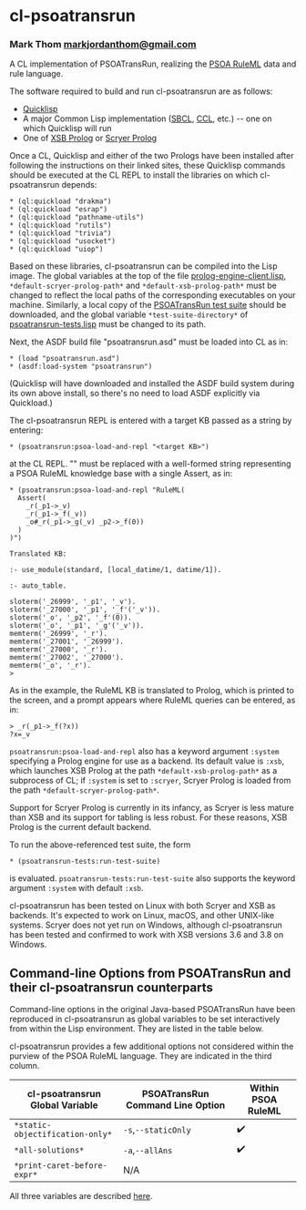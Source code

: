 # cl-psoatransrun
### Mark Thom <markjordanthom@gmail.com>

A CL implementation of PSOATransRun, realizing the [PSOA
RuleML](http://wiki.ruleml.org/index.php/PSOA_RuleML) data and rule
language.

The software required to build and run cl-psoatransrun are as follows:

* [Quicklisp](https://www.quicklisp.org/beta/)
* A major Common Lisp implementation ([SBCL](http://sbcl.org),
[CCL](https://ccl.clozure.com/), etc.) -- one on which Quicklisp will
run
* One of [XSB Prolog](http://xsb.sourceforge.net) or [Scryer
  Prolog](http://github.com/mthom/scryer-prolog)

Once a CL, Quicklisp and either of the two Prologs have been installed
after following the instructions on their linked sites, these
Quicklisp commands should be executed at the CL REPL to install the
libraries on which cl-psoatransrun depends:

```
* (ql:quickload "drakma")
* (ql:quickload "esrap")
* (ql:quickload "pathname-utils")
* (ql:quickload "rutils")
* (ql:quickload "trivia")
* (ql:quickload "usocket")
* (ql:quickload "uiop")
```

Based on these libraries, cl-psoatransrun can be compiled into the
Lisp image. The global variables at the top of the file
[prolog-engine-client.lisp](http://github.com/mthom/cl-psoatransrun/tree/master/prolog-engine-client.lisp),
`*default-scryer-prolog-path*` and `*default-xsb-prolog-path*` must be
changed to reflect the local paths of the corresponding executables on
your machine. Similarly, a local copy of the [PSOATransRun test
suite](https://github.com/RuleML/PSOATransRunComponents/tree/master/PSOATransRun/test)
should be downloaded, and the global variable `*test-suite-directory*`
of
[psoatransrun-tests.lisp](http://github.com/mthom/cl-psoatransrun/tree/master/psoatransrun-tests.lisp)
must be changed to its path.

Next, the ASDF build file "psoatransrun.asd" must be loaded into CL
as in:

```
* (load "psoatransrun.asd")
* (asdf:load-system "psoatransrun")
```

(Quicklisp will have downloaded and installed the ASDF build system
during its own above install, so there's no need to load ASDF
explicitly via Quickload.)

The cl-psoatransrun REPL is entered with a target KB passed as a string
by entering:

```
* (psoatransrun:psoa-load-and-repl "<target KB>")
```

at the CL REPL. "<target KB>" must be replaced with a well-formed
string representing a PSOA RuleML knowledge base with a single Assert,
as in:

```
* (psoatransrun:psoa-load-and-repl "RuleML(
  Assert(
    _r(_p1->_v)
    _r(_p1->_f(_v))
	_o#_r(_p1->_g(_v) _p2->_f(0))
  )
)")

Translated KB:

:- use_module(standard, [local_datime/1, datime/1]).

:- auto_table.

sloterm('_26999', '_p1', '_v').
sloterm('_27000', '_p1', '_f'('_v')).
sloterm('_o', '_p2', '_f'(0)).
sloterm('_o', '_p1', '_g'('_v')).
memterm('_26999', '_r').
memterm('_27001', '_26999').
memterm('_27000', '_r').
memterm('_27002', '_27000').
memterm('_o', '_r').
>
```

As in the example, the RuleML KB is translated to Prolog, which is printed
to the screen, and a prompt appears where RuleML queries can be entered, as in:

```
> _r(_p1->_f(?x))
?x=_v
```

`psoatransrun:psoa-load-and-repl` also has a keyword argument
`:system` specifying a Prolog engine for use as a backend. Its default
value is `:xsb`, which launches XSB Prolog at the path
`*default-xsb-prolog-path*` as a subprocess of CL; if `:system` is set
to `:scryer`, Scryer Prolog is loaded from the path
`*default-scryer-prolog-path*`.

Support for Scryer Prolog is currently in its infancy, as Scryer is
less mature than XSB and its support for tabling is less robust. For
these reasons, XSB Prolog is the current default backend.

To run the above-referenced test suite, the form
```
* (psoatransrun-tests:run-test-suite)
``` 

is evaluated. `psoatransrun-tests:run-test-suite` also supports the
keyword argument `:system` with default `:xsb`.

cl-psoatransrun has been tested on Linux with both Scryer and XSB as
backends. It's expected to work on Linux, macOS, and other UNIX-like
systems. Scryer does not yet run on Windows, although cl-psoatransrun
has been tested and confirmed to work with XSB versions 3.6 and 3.8 on
Windows.

## Command-line Options from PSOATransRun and their cl-psoatransrun counterparts

Command-line options in the original Java-based PSOATransRun have been
reproduced in cl-psoatransrun as global variables to be set
interactively from within the Lisp environment. They are listed in the
table below.

cl-psoatransrun provides a few additional options not considered
within the purview of the PSOA RuleML language. They are indicated in
the third column.

| cl-psoatransrun Global Variable | PSOATransRun Command Line Option | Within PSOA RuleML      |
| ------------------------------- | -------------------------------- | ----------------------- |
| `*static-objectification-only*` | `-s`,`--staticOnly`              | :heavy_check_mark:      |
| `*all-solutions*`               | `-a`,`--allAns`                  | :heavy_check_mark:      |
| `*print-caret-before-expr*`     | N/A                              |                         |

All three variables are described
[here](https://github.com/mthom/cl-psoatransrun/blob/9e141425b7a25758714164403e072b0df580a3f6/psoatransrun.lisp#L36).


